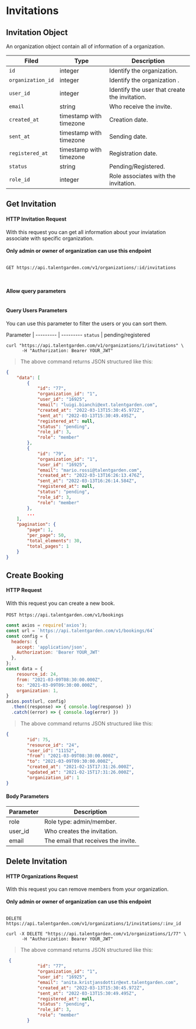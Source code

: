 # Invitations
## Invitation Object
An organization object contain all of information of a organization.

| Filed    |      Type      |  <div style="width:100%">Description</div> |
|----------|---------------|------------|
| `id` |    integer   |   Identify the organization. |
| `organization_id` | integer |   Identify the organization . |
| `user_id` |    integer   |   Identify the user that create the invitation. |
| `email` |    string   |   Who receive the invite. |
| `created_at` | timestamp with timezone | Creation date.  |
| `sent_at` | timestamp with timezone | Sending date.   |
| `registered_at` | timestamp with timezone | Registration date.   |
| `status` | string | Pending/Registered.   |
| `role_id` | integer | Role associates with the invitation.  |

## Get Invitation

#### HTTP Invitation Request
With this request you can get all information about your inviatation associate with specific organization.<br></br> **Only admin or owner of organization can use this endpoint** <br></br>

`GET https://api.talentgarden.com/v1/organizations/:id/invitations`

<br></br> **Allow query parameters** <br></br> 

#### Query Users Parameters
You can use this parameter to filter the users or you can sort them.

Parameter |
--------- | ---------
`status` | pending/registered


```shell
curl "https://api.talentgarden.com/v1/organizations/1/invitations" \
      -H "Authorization: Bearer YOUR_JWT"
```
> The above command returns JSON structured like this:

```json
{
    "data": [
        {
            "id": "77",
            "organization_id": "1",
            "user_id": "16925",
            "email": "luigi.bianchi@ext.talentgarden.com",
            "created_at": "2022-03-13T15:30:45.972Z",
            "sent_at": "2022-03-13T15:30:49.495Z",
            "registered_at": null,
            "status": "pending",
            "role_id": 3,
            "role": "member"
        },
        {
            "id": "79",
            "organization_id": "1",
            "user_id": "16925",
            "email": "mario.rossi@talentgarden.com",
            "created_at": "2022-03-13T16:26:13.476Z",
            "sent_at": "2022-03-13T16:26:14.584Z",
            "registered_at": null,
            "status": "pending",
            "role_id": 3,
            "role": "member"
        },
        ...
    ],
    "pagination": {
        "page": 1,
        "per_page": 50,
        "total_elements": 30,
        "total_pages": 1
    }
}
```
## Create Booking

#### HTTP Request
With this request you can create a new book.  <br></br>
`POST https://api.talentgarden.com/v1/bookings`

```js
const axios = require('axios');
const url = `https://api.talentgarden.com/v1/bookings/64`
const config = {
  headers: {
    accept: 'application/json',
    Authorization: 'Bearer YOUR_JWT'
  },
};
const data = {
    resource_id: 24,
    from: "2021-03-09T08:30:00.000Z",
    to: "2021-03-09T09:30:00.000Z",
    organization: 1,
} 
axios.post(url, config)
  .then((response) => { console.log(response) })
  .catch((error) => { console.log(error) })
```
> The above command returns JSON structured like this:

```json
{
        "id": 75,
        "resource_id": "24",
        "user_id": "11152",
        "from": "2021-03-09T08:30:00.000Z",
        "to": "2021-03-09T09:30:00.000Z",
        "created_at": "2021-02-15T17:31:26.000Z",
        "updated_at": "2021-02-15T17:31:26.000Z",
        "organization_id": 1
}
```

#### Body Parameters
Parameter | Description
--------- | -----------
role | Role type: admin/member.
user_id | Who creates the invitation.
email | The email that receives the invite.

## Delete Invitation

#### HTTP Organizations Request
With this request you can remove members from your organization.  <br></br> **Only admin or owner of organization can use this endpoint** <br></br>

`DELETE https://api.talentgarden.com/v1/organizations/1/invitations/:inv_id`

```shell
curl -X DELETE "https://api.talentgarden.com/v1/organizations/1/77" \
      -H "Authorization: Bearer YOUR_JWT"
```

> The above command returns JSON structured like this:

```json
 {
            "id": "77",
            "organization_id": "1",
            "user_id": "16925",
            "email": "anita.kristjansdottir@ext.talentgarden.com",
            "created_at": "2022-03-13T15:30:45.972Z",
            "sent_at": "2022-03-13T15:30:49.495Z",
            "registered_at": null,
            "status": "pending",
            "role_id": 3,
            "role": "member"
        }
```